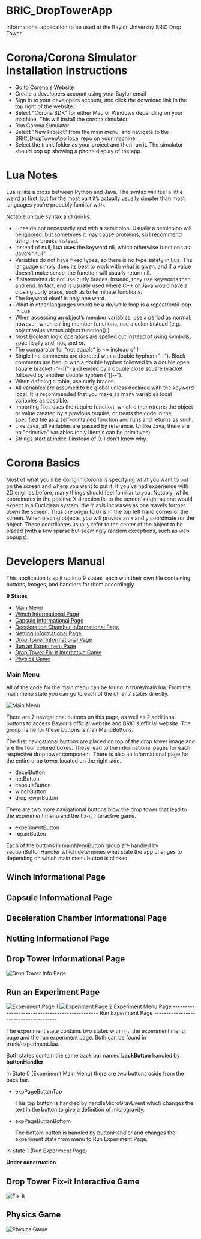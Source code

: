 # BRIC_DropTowerApp
Informational application to be used at the Baylor University BRIC Drop Tower

# Corona/Corona Simulator Installation Instructions

* Go to [Corona's Website](https://coronalabs.com/ "Corona Download Site")
* Create a developers account using your Baylor email
* Sign in to your developers account, and click the download link in the top right of the website.
* Select "Corona SDK" for either Mac or Windows depending on your machine. This will install the corona simulator.
* Run Corona Simulator
* Select "New Project" from the main menu, and navigate to the BRIC_DropTowerApp local repo on your machine. 
* Select the trunk folder as your project and then run it. The simulator should pop up showing a phone display of the app.

# Lua Notes

Lua is like a cross between Python and Java. The syntax will feel a little weird at first, but for the most part it’s actually usually simpler than most languages you’re probably familiar with.

Notable unique syntax and quirks:
  * Lines do not necessarily end with a semicolon. Usually a semicolon will be ignored, but sometimes it may cause problems, so I recommend using line breaks instead.
  * Instead of null, Lua uses the keyword nil, which otherwise functions as Java’s “null”.
  * Variables do not have fixed types, so there is no type safety in Lua. The language simply does its best to work with what is given, and if a value doesn’t make sense, the function will usually return nil.
  * If statements do not use curly braces. Instead, they use keywords then and end. In fact, end is usually used where C++ or Java would have a closing curly brace, such as to terminate functions.
  * The keyword elseif is only one word. 
  * What in other languages would be a do/while loop is a repeat/until loop in Lua.
  * When accessing an object’s member variables, use a period as normal; however, when calling member functions, use a colon instead (e.g. object.value versus object:function() )
  * Most Boolean logic operators are spelled out instead of using symbols; specifically and, not, and or.
  * The comparator for “not equals” is ~= instead of !=
  * Single line comments are denoted with a double hyphen (“--“). Block comments are begun with a double hyphen followed by a double open square bracket (“--[[“) and ended by a double close square bracket followed by another double hyphen (“]]--“).
  * When defining a table, use curly braces.
  * All variables are assumed to be global unless declared with the keyword local. It is recommended that you make as many variables local variables as possible.
  * Importing files uses the require function, which either returns the object or value created by a previous require, or treats the code in the specified file as a self-contained function and runs and returns as such.
  * Like Java, all variables are passed by reference. Unlike Java, there are no "primitive" variables (only literals can be primitives)
  * Strings start at index 1 instead of 0. I don't know why.

# Corona Basics

Most of what you'll be doing in Corona is specifying what you want to put on the screen and where you want to put it. If you've had experience with 2D engines before, many things should feel familiar to you. Notably, while coordinates in the positive X direction lie to the screen's right as one would expect in a Euclidean system, the Y axis increases as one travels further *down* the screen. Thus the origin (0,0) is in the top left hand corner of the screen. When placing objects, you will provide an x and y coordinate for the object. These coordinates usually refer to the center of the object to be placed (with a few sparse but seemingly random exceptions, such as web popups).

# Developers Manual
This application is split up into 9 states, each with their own file containing buttons, images, and handlers for them accordingly.

__9 States__
  * [Main Menu](#Main-Menu)
  * [Winch Informational Page](#winch-informational-page)
  * [Capsule Informational Page](#capsule-informational-page)
  * [Deceleration Chamber Informational Page](#feceleration-chamber-informational-page)
  * [Netting Informational Page](#netting-information-page)
  * [Drop Tower Informational Page](#drop-tower-informational-page)
  * [Run an Experiment Page](#run-an-experiment-page)
  * [Drop Tower Fix-it Interactive Game](#drop-tower-fix-it-interactive-game)
  * [Physics Game](#physics-game)

  ### Main Menu
  All of the code for the main menu can be found in trunk/main.lua.
  From the main menu state you can go to each of the other 7 states directly.

  ![Main Menu](https://github.com/saulf95/BRIC_DropTowerApp/blob/master/images/mainmenu.PNG "Main Menu")


  There are 7 navigational buttons on this page, as well as 2 additional buttons to access Baylor's official website and BRIC's official website. The group name for these buttons is mainMenuButtons.

  The first navigational buttons are placed on top of the drop tower image and are the four colored boxes. These lead to the informational pages for each respective drop tower component. There is also an informational page for the entire drop tower located on the right side.
  * decelButton
  * netButton
  * capsuleButton
  * winchButton
  * dropTowerButton

  There are two more navigational buttons blow the drop tower that lead to the experiment menu and the fix-it interactive game.
  * experimentButton
  * repairButton

  Each of the buttons in mainMenuButton group are handled by sectionButtonHandler which determines what state the app changes to depending on which main menu button is clicked. 


  ## Winch Informational Page

  ## Capsule Informational Page

  ## Deceleration Chamber Informational Page

  ## Netting Informational Page

  ## Drop Tower Informational Page
  ![Drop Tower Info Page](https://github.com/saulf95/BRIC_DropTowerApp/blob/master/images/droptowerinfo.PNG "Drop Tower Info Page")

  ## Run an Experiment Page
  ![Experiment Page 1](https://github.com/saulf95/BRIC_DropTowerApp/blob/master/images/experimentpage1.PNG "Experiment Home Page")
  ![Experiment Page 2](https://github.com/saulf95/BRIC_DropTowerApp/blob/master/images/experimentpage2.PNG "Run Experiment Page")
  Experiment Menu Page -----------------------------------------------  Run Experiment Page --------------------------------------

  The experiment state contains two states within it, the experiment menu page and the run experiment page. Both can be found in trunk/experiment.lua.

  Both states contain the same back bar named **backButton** handled by **buttonHandler**

  In State 0 (Experiment Main Menu) there are two buttons aside from the back bar. 
  * expPageButtonTop

     This top button is handled by handleMicroGravEvent which changes the text in the button to give a definition of microgravity.

  * expPageButtonBottom

     The bottom button is handled by buttonHandler and changes the experiment state from menu to Run Experiment Page.

  In State 1 (Run Experiment Page)

  **Under construction**

  

  ## Drop Tower Fix-it Interactive Game
  ![Fix-it](https://github.com/saulf95/BRIC_DropTowerApp/blob/master/images/fixitmenu.PNG "Fix-it Menu")
  
  ## Physics Game
  ![Physics Game](https://github.com/saulf95/BRIC_DropTowerApp/blob/master/images/physicsgame.PNG "Physics Game")


